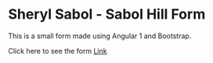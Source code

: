 # Sheryl Sabol - Sabol Hill Form

This is a small form made using Angular 1 and Bootstrap.

Click here to see the form [Link](sherylsabol.github.io)
